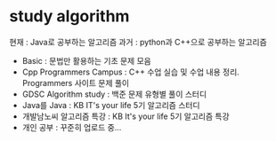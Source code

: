# study algorithm

현재 : Java로 공부하는 알고리즘
과거 : python과 C++으로 공부하는 알고리즘

- Basic : 문법만 활용하는 기초 문제 모음
- Cpp Programmers Campus : C++ 수업 실습 및 수업 내용 정리. Programmers 사이트 문제 풀이
- GDSC Algorithm study : 백준 문제 유형별 풀이 스터디
- Java를 Java : KB IT's your life 5기 알고리즘 스터디 
- 개발남노씨 알고리즘 특강 : KB It's your life 5기 알고리즘 특강
- 개인 공부 : 꾸준히 업로드 중...
